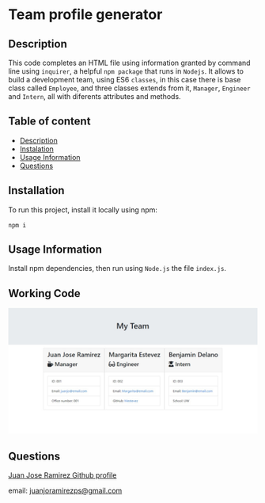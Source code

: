 # Team profile generator 

## Description
    
This code completes an HTML file using information granted by command line using ```inquirer```, a helpful ```npm package``` that runs in ```Nodejs```.  It allows to build a development team, using ES6 ```classes```, in this case there is base class called ```Employee```, and three classes extends from it, ```Manager```, ```Engineer``` and ```Intern```, all with diferents attributes and methods.

## Table of content
* [Description](#description)
* [Instalation](#installation)
* [Usage Information](#usage-information)
* [Questions](#questions)


## Installation

To run this project, install it locally using npm:
```
npm i
```

## Usage Information
    
Install npm dependencies, then run using ```Node.js``` the file ```index.js```.    


## Working Code

![working code](./assets/code-output.jpg)

## Questions
    
[Juan Jose Ramirez Github profile](https://github.com/JuanjoRamirez262)

email: juanjoramirezps@gmail.com

